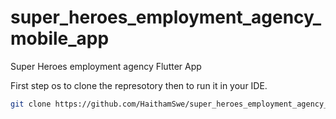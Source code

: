 # super_heroes_employment_agency_mobile_app
Super Heroes employment agency Flutter App

First step os to clone the represotory then to run it in your IDE.
```bash
git clone https://github.com/HaithamSwe/super_heroes_employment_agency_mobile_app/
``` 
